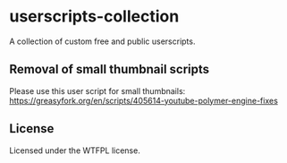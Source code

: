 # userscripts-collection
A collection of custom free and public userscripts.

## Removal of small thumbnail scripts
Please use this user script for small thumbnails:  
https://greasyfork.org/en/scripts/405614-youtube-polymer-engine-fixes

## License
Licensed under the WTFPL license.
